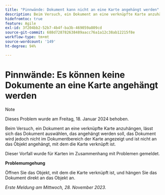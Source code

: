 ```yaml
---
title: "Pinnwände: Dokument kann nicht an eine Karte angehängt werden"
description: Beim Versuch, ein Dokument an eine verknüpfte Karte anzuhängen, lässt sich das Dokument auswählen, das angehängt werden soll, das Dokument wird jedoch nicht im Dokumentbereich der Karte angezeigt und ist nicht an das Objekt angehängt, mit dem die Karte verknüpft ist.
hidefromtoc: true
feature: Agile
exl-id: 3f204bb2-52b7-4b4f-ba3b-469059a809cd
source-git-commit: 688d728782638489aacc76a1a12c38ab12215f8e
workflow-type: tm+mt
source-wordcount: '149'
ht-degree: 94%

---
```


# Pinnwände: Es können keine Dokumente an eine Karte angehängt werden

>[!NOTE]
>
>Dieses Problem wurde am Freitag, 18. Januar 2024 behoben.

<!--WF and WFP TOCs-->

Beim Versuch, ein Dokument an eine verknüpfte Karte anzuhängen, lässt sich das Dokument auswählen, das angehängt werden soll, das Dokument wird jedoch nicht im Dokumentbereich der Karte angezeigt und ist nicht an das Objekt angehängt, mit dem die Karte verknüpft ist.

Dieser Vorfall wurde für Karten im Zusammenhang mit Problemen gemeldet.

**Problemumgehung**

Öffnen Sie das Objekt, mit dem die Karte verknüpft ist, und hängen Sie das Dokument direkt an das Objekt an.

_Erste Meldung am Mittwoch, 28. November 2023._
